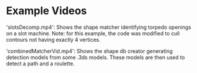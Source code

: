 # Example Videos

'slotsDecomp.mp4':
	Shows the shape matcher identifying torpedo openings on a slot machine.
	Note: for this example, the code was modified to cull contours not having exactly 4 vertices.

'combinedMatcherVid.mp4':
	Shows the shape db creator generating detection models from some .3ds models. 
	These models are then used to detect a path and a roulette.
